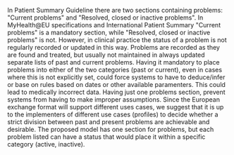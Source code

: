 In Patient Summary Guideline there are two sections containing problems: "Current problems" and "Resolved, closed or inactive problems". In MyHealth@EU specifications and International Patient Summary "Current problems" is a mandatory section, while "Resolved, closed or inactive problems" is not.  However, in clinical practice the status of a problem is not regularly recorded or updated in this way. Problems are recorded as they are found and treated, but usually not maintained in always updated separate lists of past and current problems. Having it mandatory to place problems into either of the two categories (past or current), even in cases where this is not explicitly set, could force systems to have to deduce/infer or base on rules based on dates or other available paramenters. This could lead to medically incorrect data. Having just one problems section, prevent systems from having to make improper assumptions. Since the European exchange format will support different uses cases, we suggest that it is up to the implementers of different use cases (profiles) to decide whether a strict division between past and present problems are achievable and desirable. The proposed model has one section for problems, but each problem listed can have a status that would place it within a specific category (active, inactive). 